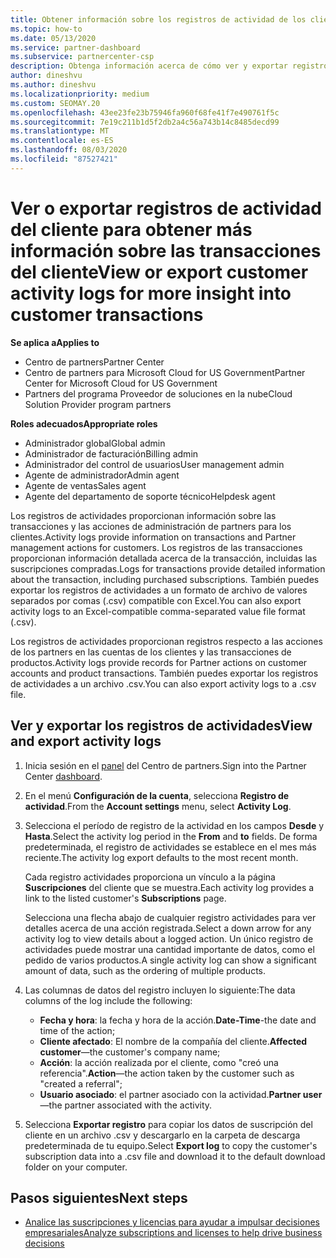 ```yaml
---
title: Obtener información sobre los registros de actividad de los clientes
ms.topic: how-to
ms.date: 05/13/2020
ms.service: partner-dashboard
ms.subservice: partnercenter-csp
description: Obtenga información acerca de cómo ver y exportar registros de actividad para obtener información sobre las transacciones de cuentas de clientes y otras actividades de administración de asociados relacionadas con el cliente.
author: dineshvu
ms.author: dineshvu
ms.localizationpriority: medium
ms.custom: SEOMAY.20
ms.openlocfilehash: 43ee23fe23b75946fa960f68fe41f7e490761f5c
ms.sourcegitcommit: 7e19c211b1d5f2db2a4c56a743b14c8485decd99
ms.translationtype: MT
ms.contentlocale: es-ES
ms.lasthandoff: 08/03/2020
ms.locfileid: "87527421"
---
```

# <a name="view-or-export-customer-activity-logs-for-more-insight-into-customer-transactions"></a><span data-ttu-id="b72fa-103">Ver o exportar registros de actividad del cliente para obtener más información sobre las transacciones del cliente</span><span class="sxs-lookup"><span data-stu-id="b72fa-103">View or export customer activity logs for more insight into customer transactions</span></span>

<span data-ttu-id="b72fa-104">**Se aplica a**</span><span class="sxs-lookup"><span data-stu-id="b72fa-104">**Applies to**</span></span>

- <span data-ttu-id="b72fa-105">Centro de partners</span><span class="sxs-lookup"><span data-stu-id="b72fa-105">Partner Center</span></span>
- <span data-ttu-id="b72fa-106">Centro de partners para Microsoft Cloud for US Government</span><span class="sxs-lookup"><span data-stu-id="b72fa-106">Partner Center for Microsoft Cloud for US Government</span></span>
- <span data-ttu-id="b72fa-107">Partners del programa Proveedor de soluciones en la nube</span><span class="sxs-lookup"><span data-stu-id="b72fa-107">Cloud Solution Provider program partners</span></span>

<span data-ttu-id="b72fa-108">**Roles adecuados**</span><span class="sxs-lookup"><span data-stu-id="b72fa-108">**Appropriate roles**</span></span>

- <span data-ttu-id="b72fa-109">Administrador global</span><span class="sxs-lookup"><span data-stu-id="b72fa-109">Global admin</span></span>
- <span data-ttu-id="b72fa-110">Administrador de facturación</span><span class="sxs-lookup"><span data-stu-id="b72fa-110">Billing admin</span></span>
- <span data-ttu-id="b72fa-111">Administrador del control de usuarios</span><span class="sxs-lookup"><span data-stu-id="b72fa-111">User management admin</span></span>
- <span data-ttu-id="b72fa-112">Agente de administrador</span><span class="sxs-lookup"><span data-stu-id="b72fa-112">Admin agent</span></span>
- <span data-ttu-id="b72fa-113">Agente de ventas</span><span class="sxs-lookup"><span data-stu-id="b72fa-113">Sales agent</span></span>
- <span data-ttu-id="b72fa-114">Agente del departamento de soporte técnico</span><span class="sxs-lookup"><span data-stu-id="b72fa-114">Helpdesk agent</span></span>

<span data-ttu-id="b72fa-115">Los registros de actividades proporcionan información sobre las transacciones y las acciones de administración de partners para los clientes.</span><span class="sxs-lookup"><span data-stu-id="b72fa-115">Activity logs provide information on transactions and Partner management actions for customers.</span></span> <span data-ttu-id="b72fa-116">Los registros de las transacciones proporcionan información detallada acerca de la transacción, incluidas las suscripciones compradas.</span><span class="sxs-lookup"><span data-stu-id="b72fa-116">Logs for transactions provide detailed information about the transaction, including purchased subscriptions.</span></span> <span data-ttu-id="b72fa-117">También puedes exportar los registros de actividades a un formato de archivo de valores separados por comas (.csv) compatible con Excel.</span><span class="sxs-lookup"><span data-stu-id="b72fa-117">You can also export activity logs to an Excel-compatible comma-separated value file format (.csv).</span></span>

<span data-ttu-id="b72fa-118">Los registros de actividades proporcionan registros respecto a las acciones de los partners en las cuentas de los clientes y las transacciones de productos.</span><span class="sxs-lookup"><span data-stu-id="b72fa-118">Activity logs provide records for Partner actions on customer accounts and product transactions.</span></span> <span data-ttu-id="b72fa-119">También puedes exportar los registros de actividades a un archivo .csv.</span><span class="sxs-lookup"><span data-stu-id="b72fa-119">You can also export activity logs to a .csv file.</span></span>

## <a name="view-and-export-activity-logs"></a><span data-ttu-id="b72fa-120">Ver y exportar los registros de actividades</span><span class="sxs-lookup"><span data-stu-id="b72fa-120">View and export activity logs</span></span>

1. <span data-ttu-id="b72fa-121">Inicia sesión en el [panel](https://partner.microsoft.com/dashboard) del Centro de partners.</span><span class="sxs-lookup"><span data-stu-id="b72fa-121">Sign into the Partner Center [dashboard](https://partner.microsoft.com/dashboard).</span></span>

2. <span data-ttu-id="b72fa-122">En el menú **Configuración de la cuenta**, selecciona **Registro de actividad**.</span><span class="sxs-lookup"><span data-stu-id="b72fa-122">From the **Account settings** menu, select **Activity Log**.</span></span>

3. <span data-ttu-id="b72fa-123">Selecciona el período de registro de la actividad en los campos **Desde** y **Hasta**.</span><span class="sxs-lookup"><span data-stu-id="b72fa-123">Select the activity log period in the **From** and **to** fields.</span></span> <span data-ttu-id="b72fa-124">De forma predeterminada, el registro de actividades se establece en el mes más reciente.</span><span class="sxs-lookup"><span data-stu-id="b72fa-124">The activity log export defaults to the most recent month.</span></span>

   <span data-ttu-id="b72fa-125">Cada registro actividades proporciona un vínculo a la página **Suscripciones** del cliente que se muestra.</span><span class="sxs-lookup"><span data-stu-id="b72fa-125">Each activity log provides a link to the listed customer's **Subscriptions** page.</span></span>

   <span data-ttu-id="b72fa-126">Selecciona una flecha abajo de cualquier registro actividades para ver detalles acerca de una acción registrada.</span><span class="sxs-lookup"><span data-stu-id="b72fa-126">Select a down arrow for any activity log to view details about a logged action.</span></span> <span data-ttu-id="b72fa-127">Un único registro de actividades puede mostrar una cantidad importante de datos, como el pedido de varios productos.</span><span class="sxs-lookup"><span data-stu-id="b72fa-127">A single activity log can show a significant amount of data, such as the ordering of multiple products.</span></span>

4. <span data-ttu-id="b72fa-128">Las columnas de datos del registro incluyen lo siguiente:</span><span class="sxs-lookup"><span data-stu-id="b72fa-128">The data columns of the log include the following:</span></span>
   - <span data-ttu-id="b72fa-129">**Fecha y hora**: la fecha y hora de la acción.</span><span class="sxs-lookup"><span data-stu-id="b72fa-129">**Date-Time**-the date and time of the action;</span></span>
   - <span data-ttu-id="b72fa-130">**Cliente afectado**: El nombre de la compañía del cliente.</span><span class="sxs-lookup"><span data-stu-id="b72fa-130">**Affected customer**—the customer's company name;</span></span>
   - <span data-ttu-id="b72fa-131">**Acción**: la acción realizada por el cliente, como "creó una referencia".</span><span class="sxs-lookup"><span data-stu-id="b72fa-131">**Action**—the action taken by the customer such as "created a referral";</span></span>
   - <span data-ttu-id="b72fa-132">**Usuario asociado**: el partner asociado con la actividad.</span><span class="sxs-lookup"><span data-stu-id="b72fa-132">**Partner user**—the partner associated with the activity.</span></span>

5. <span data-ttu-id="b72fa-133">Selecciona **Exportar registro** para copiar los datos de suscripción del cliente en un archivo .csv y descargarlo en la carpeta de descarga predeterminada de tu equipo.</span><span class="sxs-lookup"><span data-stu-id="b72fa-133">Select **Export log** to copy the customer's subscription data into a .csv file and download it to the default download folder on your computer.</span></span>

## <a name="next-steps"></a><span data-ttu-id="b72fa-134">Pasos siguientes</span><span class="sxs-lookup"><span data-stu-id="b72fa-134">Next steps</span></span>

- [<span data-ttu-id="b72fa-135">Analice las suscripciones y licencias para ayudar a impulsar decisiones empresariales</span><span class="sxs-lookup"><span data-stu-id="b72fa-135">Analyze subscriptions and licenses to help drive business decisions</span></span>](analyze-subscriptions-licenses.md)
